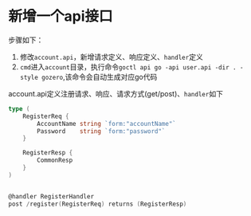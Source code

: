 # 新增一个api接口
步骤如下：
1. 修改`account.api`，新增请求定义、响应定义、`handler`定义
2. `cmd`进入`account`目录，执行命令`goctl api go -api user.api -dir . -style gozero`,该命令会自动生成对应go代码

account.api定义注册请求、响应、请求方式(get/post)、`handler`如下
```go
type (
    RegisterReq {
        AccountName string `form:"accountName"`
        Password    string `form:"password"`
    }

    RegisterResp {
        CommonResp
    }
)


@handler RegisterHandler
post /register(RegisterReq) returns (RegisterResp)
```